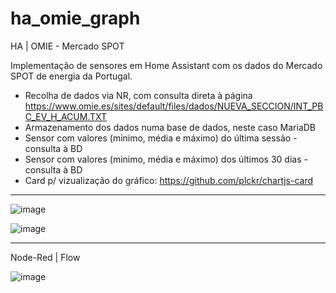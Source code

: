 # ha_omie_graph
HA | OMIE - Mercado SPOT

Implementação de sensores em Home Assistant com os dados do Mercado SPOT de energia da Portugal.

  - Recolha de dados via NR, com consulta direta à página https://www.omie.es/sites/default/files/dados/NUEVA_SECCION/INT_PBC_EV_H_ACUM.TXT
  - Armazenamento dos dados numa base de dados, neste caso MariaDB
  - Sensor com valores (minimo, média e máximo) do última sessão - consulta à BD
  - Sensor com valores (minimo, média e máximo) dos últimos 30 dias - consulta à BD
  - Card p/ vizualização do gráfico: https://github.com/plckr/chartjs-card

------------------------------------------------------------------------

![image](https://user-images.githubusercontent.com/58397478/210556267-e04bf6c6-92b5-4a6f-b76d-6ed90dd7324a.png)

![image](https://user-images.githubusercontent.com/58397478/210556541-f1e05003-bbb8-4965-86b3-c6d127dd8803.png)

------------------------------------------------------------------------

Node-Red | Flow

![image](https://user-images.githubusercontent.com/58397478/210557295-d87cec31-9a25-4291-bb78-0c300a3acfe2.png)
